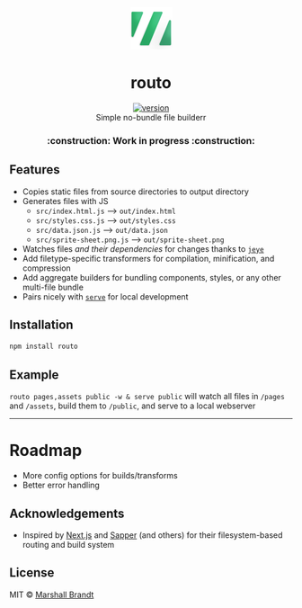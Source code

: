 <div align="center">
  <img src="https://github.com/marshallcb/routo/raw/main/routo.png" alt="Routo" width="75" />
</div>

<h1 align="center">routo</h1>
<div align="center">
  <a href="https://npmjs.org/package/routo">
    <img src="https://badgen.net/npm/v/routo" alt="version" />
  </a>
</div>

<div align="center">Simple no-bundle file builderr</div>

<h3 align="center">:construction: Work in progress :construction:</h3>

## Features

- Copies static files from source directories to output directory
- Generates files with JS
  - `src/index.html.js` --> `out/index.html`
  - `src/styles.css.js` --> `out/styles.css`
  - `src/data.json.js` --> `out/data.json`
  - `src/sprite-sheet.png.js` --> `out/sprite-sheet.png`
- Watches files *and their dependencies* for changes thanks to [`jeye`](https://github.com/marshallcb/jeye)
- Add filetype-specific transformers for compilation, minification, and compression
- Add aggregate builders for bundling components, styles, or any other multi-file bundle
- Pairs nicely with [`serve`](https://github.com/vercel/serve) for local development

## Installation

```sh
npm install routo
```

## Example

`routo pages,assets public -w & serve public` will watch all files in `/pages` and `/assets`, build them to `/public`, and serve to a local webserver

- - -

# Roadmap

- More config options for builds/transforms
- Better error handling

## Acknowledgements
- Inspired by [Next.js](https://nextjs.org/) and [Sapper](https://sapper.svelte.dev/) (and others) for their filesystem-based routing and build system

## License

MIT © [Marshall Brandt](https://m4r.sh)
